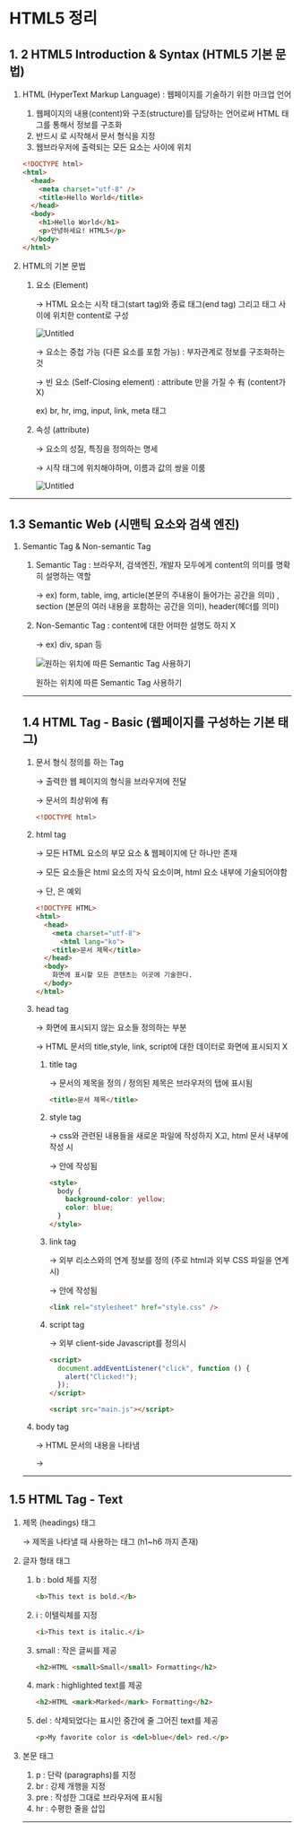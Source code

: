 # HTML5 정리

## 1. 2 HTML5 Introduction & Syntax (HTML5 기본 문법)

1. HTML (HyperText Markup Language) : 웹페이지를 기술하기 위한 마크업 언어

   1. 웹페이지의 내용(content)와 구조(structure)를 담당하는 언어로써 HTML 태그를 통해서 정보를 구조화
   2. 반드시 <!DOCYPE html>로 시작해서 문서 형식을 지정
   3. 웹브라우저에 출력되는 모든 요소는 <body> </body> 사이에 위치

   ```html
   <!DOCTYPE html>
   <html>
     <head>
       <meta charset="utf-8" />
       <title>Hello World</title>
     </head>
     <body>
       <h1>Hello World</h1>
       <p>안녕하세요! HTML5</p>
     </body>
   </html>
   ```

1. HTML의 기본 문법
   1. 요소 (Element)

      → HTML 요소는 시작 태그(start tag)와 종료 태그(end tag) 그리고 태그 사이에 위치한 content로 구성

      ![Untitled](https://s3-us-west-2.amazonaws.com/secure.notion-static.com/9480a121-db3a-4808-9ea8-a969bd4785c0/Untitled.png)

      → 요소는 중첩 가능 (다른 요소를 포함 가능) : 부자관계로 정보를 구조화하는 것

      → 빈 요소 (Self-Closing element) : attribute 만을 가질 수 有 (content가 X)

      ex) br, hr, img, input, link, meta 태그

   2. 속성 (attribute)

      → 요소의 성질, 특징을 정의하는 명세

      → 시작 태그에 위치해야하며, 이름과 값의 쌍을 이룸

      ![Untitled](https://s3-us-west-2.amazonaws.com/secure.notion-static.com/23d7684c-aef5-4098-bfa6-b76b6e6349e2/Untitled.png)

---

## 1.3 Semantic Web (시맨틱 요소와 검색 엔진)

1. Semantic Tag & Non-semantic Tag

   1. Semantic Tag : 브라우저, 검색엔진, 개발자 모두에게 content의 의미를 명확히 설명하는 역할

      → ex) form, table, img, article(본문의 주내용이 들어가는 공간을 의미) , section (본문의 여러 내용을 포함하는 공간을 의미), header(헤더를 의미)

   2. Non-Semantic Tag : content에 대한 어떠한 설명도 하지 X

      → ex) div, span 등

      ![원하는 위치에 따른 Semantic Tag 사용하기](https://s3-us-west-2.amazonaws.com/secure.notion-static.com/c04b03bb-ddf9-4501-af47-e5d8c09e37aa/Untitled.png)

      원하는 위치에 따른 Semantic Tag 사용하기

   ***

   ## 1.4 HTML Tag - Basic (웹페이지를 구성하는 기본 태그)

   1. 문서 형식 정의를 하는 Tag

      → 출력한 웹 페이지의 형식을 브라우저에 전달

      → 문서의 최상위에 有

      ```html
      <!DOCTYPE html>
      ```

   2. html tag

      → 모든 HTML 요소의 부모 요소 & 웹페이지에 단 하나만 존재

      → 모든 요소들은 html 요소의 자식 요소이며, html 요소 내부에 기술되어야함

      → 단, <!Doctype html>은 예외

      ```html
      <!DOCTYPE HTML>
      <html>
        <head>
          <meta charset="utf-8">
      		<html lang="ko">
          <title>문서 제목</title>
        </head>
        <body>
          화면에 표시할 모든 콘텐츠는 이곳에 기술한다.
        </body>
      </html>
      ```

   3. head tag <head> </head>

      → 화면에 표시되지 않는 요소들 정의하는 부분

      → HTML 문서의 title,style, link, script에 대한 데이터로 화면에 표시되지 X

      1. title tag

         → 문서의 제목을 정의 / 정의된 제목은 브라우저의 탭에 표시됨

         ```html
         <title>문서 제목</title>
         ```

      2. style tag

         → css와 관련된 내용들을 새로운 파일에 작성하지 X고, html 문서 내부에 작성 시

         → <head> </head> 안에 작성됨

         ```html
         <style>
           body {
             background-color: yellow;
             color: blue;
           }
         </style>
         ```

      3. link tag

         → 외부 리소스와의 연계 정보를 정의 (주로 html과 외부 CSS 파일을 연계 시)

         → <head> </head> 안에 작성됨

         ```html
         <link rel="stylesheet" href="style.css" />
         ```

      4. script tag

         → 외부 client-side Javascript를 정의시

         ```html
         <script>
           document.addEventListener("click", function () {
             alert("Clicked!");
           });
         </script>
         ```

         ```html
         <script src="main.js"></script>
         ```

   4. body tag

      → HTML 문서의 내용을 나타냄

      → <body> </body>

   ***

## 1.5 HTML Tag - Text

1. 제목 (headings) 태그

   → 제목을 나타낼 때 사용하는 태그 (h1~h6 까지 존재)

2. 글자 형태 태그
   1. b : bold 체를 지정

      ```html
      <b>This text is bold.</b>
      ```

   2. i : 이텔릭체를 지정

      ```html
      <i>This text is italic.</i>
      ```

   3. small : 작은 글씨를 제공

      ```html
      <h2>HTML <small>Small</small> Formatting</h2>
      ```

   4. mark : highlighted text를 제공

      ```html
      <h2>HTML <mark>Marked</mark> Formatting</h2>
      ```

   5. del : 삭제되었다는 표시인 중간에 줄 그어진 text를 제공

      ```html
      <p>My favorite color is <del>blue</del> red.</p>
      ```
3. 본문 태그
   1. p : 단락 (paragraphs)를 지정
   2. br : 강제 개행을 지정
   3. pre : 작성한 그대로 브라우저에 표시됨
   4. hr : 수평한 줄을 삽입
   ***
